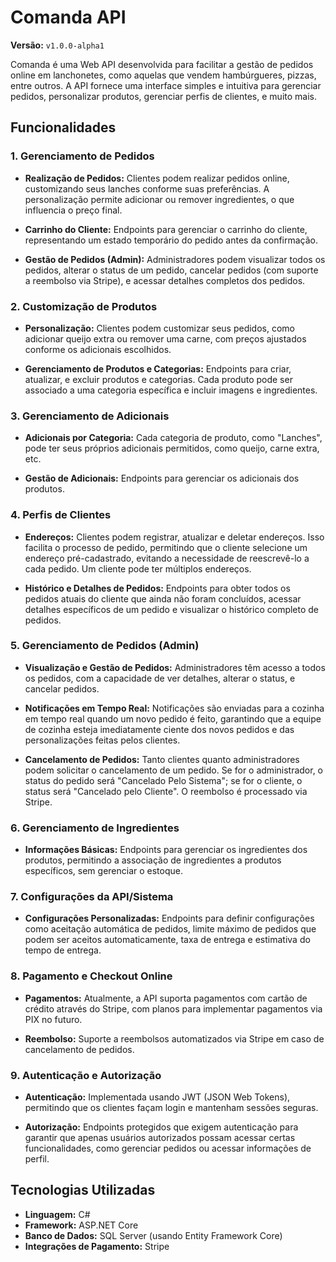 # Comanda API

**Versão:** `v1.0.0-alpha1`

Comanda é uma Web API desenvolvida para facilitar a gestão de pedidos online em lanchonetes, como aquelas que vendem hambúrgueres, pizzas, entre outros. A API fornece uma interface simples e intuitiva para gerenciar pedidos, personalizar produtos, gerenciar perfis de clientes, e muito mais.

## Funcionalidades

### 1. **Gerenciamento de Pedidos**
- **Realização de Pedidos:** Clientes podem realizar pedidos online, customizando seus lanches conforme suas preferências. A personalização permite adicionar ou remover ingredientes, o que influencia o preço final.

- **Carrinho do Cliente:** Endpoints para gerenciar o carrinho do cliente, representando um estado temporário do pedido antes da confirmação.

- **Gestão de Pedidos (Admin):** Administradores podem visualizar todos os pedidos, alterar o status de um pedido, cancelar pedidos (com suporte a reembolso via Stripe), e acessar detalhes completos dos pedidos.

### 2. **Customização de Produtos**
- **Personalização:** Clientes podem customizar seus pedidos, como adicionar queijo extra ou remover uma carne, com preços ajustados conforme os adicionais escolhidos.

- **Gerenciamento de Produtos e Categorias:** Endpoints para criar, atualizar, e excluir produtos e categorias. Cada produto pode ser associado a uma categoria específica e incluir imagens e ingredientes.

### 3. **Gerenciamento de Adicionais**
- **Adicionais por Categoria:** Cada categoria de produto, como "Lanches", pode ter seus próprios adicionais permitidos, como queijo, carne extra, etc.

- **Gestão de Adicionais:** Endpoints para gerenciar os adicionais dos produtos.

### 4. **Perfis de Clientes**
- **Endereços:** Clientes podem registrar, atualizar e deletar endereços. Isso facilita o processo de pedido, permitindo que o cliente selecione um endereço pré-cadastrado, evitando a necessidade de reescrevê-lo a cada pedido. Um cliente pode ter múltiplos endereços.

- **Histórico e Detalhes de Pedidos:** Endpoints para obter todos os pedidos atuais do cliente que ainda não foram concluídos, acessar detalhes específicos de um pedido e visualizar o histórico completo de pedidos.

### 5. **Gerenciamento de Pedidos (Admin)**
- **Visualização e Gestão de Pedidos:** Administradores têm acesso a todos os pedidos, com a capacidade de ver detalhes, alterar o status, e cancelar pedidos.

- **Notificações em Tempo Real:** Notificações são enviadas para a cozinha em tempo real quando um novo pedido é feito, garantindo que a equipe de cozinha esteja imediatamente ciente dos novos pedidos e das personalizações feitas pelos clientes.

- **Cancelamento de Pedidos:** Tanto clientes quanto administradores podem solicitar o cancelamento de um pedido. Se for o administrador, o status do pedido será "Cancelado Pelo Sistema"; se for o cliente, o status será "Cancelado pelo Cliente". O reembolso é processado via Stripe.

### 6. **Gerenciamento de Ingredientes**
- **Informações Básicas:** Endpoints para gerenciar os ingredientes dos produtos, permitindo a associação de ingredientes a produtos específicos, sem gerenciar o estoque.

### 7. **Configurações da API/Sistema**
- **Configurações Personalizadas:** Endpoints para definir configurações como aceitação automática de pedidos, limite máximo de pedidos que podem ser aceitos automaticamente, taxa de entrega e estimativa do tempo de entrega.

### 8. **Pagamento e Checkout Online**
- **Pagamentos:** Atualmente, a API suporta pagamentos com cartão de crédito através do Stripe, com planos para implementar pagamentos via PIX no futuro.

- **Reembolso:** Suporte a reembolsos automatizados via Stripe em caso de cancelamento de pedidos.

### 9. **Autenticação e Autorização**
- **Autenticação:** Implementada usando JWT (JSON Web Tokens), permitindo que os clientes façam login e mantenham sessões seguras.

- **Autorização:** Endpoints protegidos que exigem autenticação para garantir que apenas usuários autorizados possam acessar certas funcionalidades, como gerenciar pedidos ou acessar informações de perfil.


## Tecnologias Utilizadas

- **Linguagem:** C#
- **Framework:** ASP.NET Core
- **Banco de Dados:** SQL Server (usando Entity Framework Core)
- **Integrações de Pagamento:** Stripe
